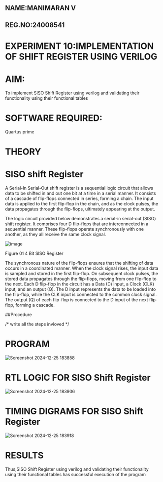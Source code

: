 ## NAME:MANIMARAN V
## REG.NO:24008541
# EXPERIMENT 10:IMPLEMENTATION OF SHIFT REGISTER USING VERILOG
# AIM:

To implement  SISO Shift Register using verilog and validating their functionality using their functional tables

# SOFTWARE REQUIRED:

Quartus prime

# THEORY

# SISO shift Register

A Serial-In Serial-Out shift register is a sequential logic circuit that allows data to be shifted in and out one bit at a time in a serial manner. It consists of a cascade of flip-flops connected in series, forming a chain. The input data is applied to the first flip-flop in the chain, and as the clock pulses, the data propagates through the flip-flops, ultimately appearing at the output.

The logic circuit provided below demonstrates a serial-in serial-out (SISO) shift register. It comprises four D flip-flops that are interconnected in a sequential manner. These flip-flops operate synchronously with one another, as they all receive the same clock signal.

![image](https://github.com/naavaneetha/SERIAL-IN-SERIAL-OUT-SHIFTREGISTER/assets/154305477/e81c4072-37f9-46c6-8145-566764b74c3a)

Figure 01 4 Bit SISO Register

The synchronous nature of the flip-flops ensures that the shifting of data occurs in a coordinated manner. When the clock signal rises, the input data is sampled and stored in the first flip-flop. On subsequent clock pulses, the stored data propagates through the flip-flops, moving from one flip-flop to the next.
Each D flip-flop in the circuit has a Data (D) input, a Clock (CLK) input, and an output (Q). The D input represents the data to be loaded into the flip-flop, while the CLK input is connected to the common clock signal. The output (Q) of each flip-flop is connected to the D input of the next flip-flop, forming a cascade.

##Procedure

/* write all the steps invloved */

# PROGRAM

![Screenshot 2024-12-25 183858](https://github.com/user-attachments/assets/93607515-67d3-49c9-b901-bfee9cd223b2)


# RTL LOGIC FOR SISO Shift Register
![Screenshot 2024-12-25 183906](https://github.com/user-attachments/assets/12e5fa01-9951-4acf-8f8b-9ed93ab8cf0a)

# TIMING DIGRAMS FOR SISO Shift Register
![Screenshot 2024-12-25 183918](https://github.com/user-attachments/assets/e9e6bb5e-063a-41e2-8cfa-6a7a483a20c7)

# RESULTS
Thus,SISO Shift Register using verilog and validating their functionality using their functional tables has successful execution of the program
